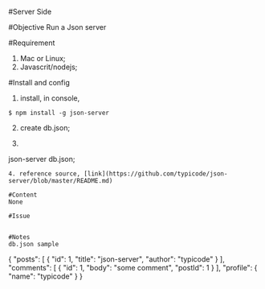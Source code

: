 #Server Side

#Objective
  Run a Json server  

#Requirement
1. Mac or Linux;
2. Javascrit/nodejs;

#Install and config
1. install, in console,
  ```
  $ npm install -g json-server
  ```
2. create db.json;
3. ```
  json-server db.json;
  ```
4. reference source, [link](https://github.com/typicode/json-server/blob/master/README.md)

#Content
  None

#Issue


#Notes
db.json sample
  ```
  {
    "posts": [
      { "id": 1, "title": "json-server", "author": "typicode" }
    ],
    "comments": [
      { "id": 1, "body": "some comment", "postId": 1 }
    ],
    "profile": { "name": "typicode" }
  }
  ```
